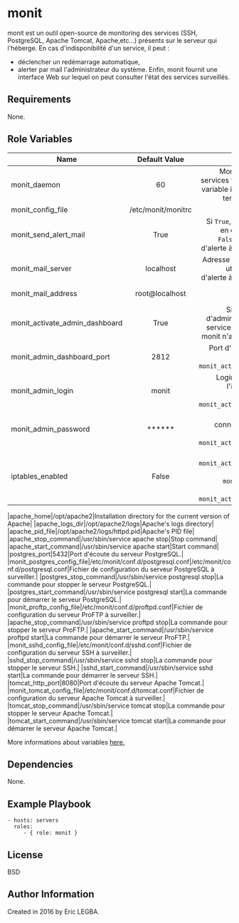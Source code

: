 monit
=========

monit est un outil open-source de monitoring des services (SSH, PostgreSQL, Apache Tomcat, Apache,etc...) présents sur le serveur qui l'héberge. 
En cas d'indisponibilité d'un service, il peut :
  - déclencher un redémarrage automatique,
  - alerter par mail l'administrateur du système.
Enfin, monit fournit une interface Web sur lequel on peut consulter l'état des services surveillés.

Requirements
------------

None.

Role Variables
--------------

| Name	        | Default Value	| Description|
| ------------- |:-------------:| ----------:|
|monit_daemon|60|Monit effectue la vérification des services toutes les 60 secondes.Cette variable indique l'intervalle régulier de temps pour chaque vérification.|
|monit_config_file|/etc/monit/monitrc|/etc/monit/monitrc|Fichier de configuration.|
|monit_send_alert_mail|True|Si `True`, monit envoie un mail d'alerte en cas de panne d'un service. Si `False`, monit n'envoie pas de mail d'alerte à l'administrateur du système.|
|monit_mail_server|localhost|Adresse du serveur de mail que monit utilisera pour envoyer les mails d'alerte à l'administrateur du système.|
|monit_mail_address|root@localhost|Adresse mail à laquelle monit envoyera les mails d'alerte.|
|monit_activate_admin_dashboard|True|Si `True`, monit active l'interface d'admin sur lequel on peut suivre les services qui sont surveillés. Si `False`, monit n'active pas l'interface d'admin.|
|monit_admin_dashboard_port|2812|Port d'écoute de l'interface d'admin de monit. À renseigner si `monit_activate_admin_dashboard`=`True`.|
|monit_admin_login|monit|Login à saisir pour se connecter à l'interface d'admin de monit. À renseigner si `monit_activate_admin_dashboard`=`True`.|
|monit_admin_password|******|Mot de passe à saisir pour se connecter à l'interface d'admin de monit. À renseigner si `monit_activate_admin_dashboard`=`True`.|
|iptables_enabled|False|Si `True` et `monit_activate_admin_dashboard`=`True`, une tâche ouvre le port `monit_admin_dashboard_port` via iptables. À renseigner si `monit_activate_admin_dashboard`=`True`.|

|apache_home|/opt/apache2|Installation directory for the current version of Apache|
|apache_logs_dir|/opt/apache2/logs|Apache's logs directory|
|apache_pid_file|/opt/apache2/logs/httpd.pid|Apache's PID file|
|apache_stop_command|/usr/sbin/service apache stop|Stop command|
|apache_start_command|/usr/sbin/service apache start|Start command|
|postgres_port|5432|Port d'écoute du serveur PostgreSQL.|
|monit_postgres_config_file|/etc/monit/conf.d/postgresql.conf|/etc/monit/conf.d/postgresql.conf|Fichier de configuration du serveur PostgreSQL à surveiller.|
|postgres_stop_command|/usr/sbin/service postgresql stop|La commande pour stopper le serveur PostgreSQL.|
|postgres_start_command|/usr/sbin/service postgresql start|La commande pour démarrer le serveur PostgreSQL.|
|monit_proftp_config_file|/etc/monit/conf.d/proftpd.conf|Fichier de configuration du serveur ProFTP à surveiller.|
|apache_stop_command|/usr/sbin/service proftpd stop|La commande pour stopper le serveur ProFTP.|
|apache_start_command|/usr/sbin/service proftpd start|La commande pour démarrer le serveur ProFTP.|
|monit_sshd_config_file|/etc/monit/conf.d/sshd.conf|Fichier de configuration du serveur SSH à surveiller.|
|sshd_stop_command|/usr/sbin/service sshd stop|La commande pour stopper le serveur SSH.|
|sshd_start_command|/usr/sbin/service sshd start|La commande pour démarrer le serveur SSH.|
|tomcat_http_port|8080|Port d'écoute du serveur Apache Tomcat.|
|monit_tomcat_config_file|/etc/monit/conf.d/tomcat.conf|Fichier de configuration du serveur Apache Tomcat à surveiller.|
|tomcat_stop_command|/usr/sbin/service tomcat stop|La commande pour stopper le serveur Apache Tomcat.|
|tomcat_start_command|/usr/sbin/service tomcat start|La commande pour démarrer le serveur Apache Tomcat.|

More informations about variables [here.](https://github.com/eleongithub/ansible/blob/it_1/projects/roles/monit/defaults/main.yml)

Dependencies
------------

None.

Example Playbook
----------------

    - hosts: servers
      roles:
         - { role: monit }

License
-------

BSD

Author Information
------------------

Created in 2016 by Eric LEGBA.
